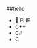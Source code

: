 ##‎hello‎          
-  🐘 PHP          
-  C++                         
-  C#                                    
-  C                                                